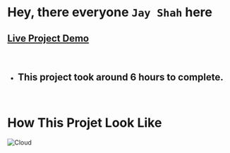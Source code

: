 # Hey, there everyone `Jay Shah` here

## [Live Project Demo](https://paytm-clone-beige.vercel.app/)

<br>

- ## This project took around 6 hours to complete.
<br>

# How This Projet Look Like

![Cloud](/assets/Paytm%209-12-2022%207-47-13%20PM.png)
